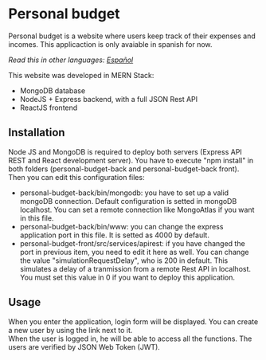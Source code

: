 # Personal budget

Personal budget is a website where users keep track of their expenses and incomes. This applicaction is only avaiable in spanish for now.

*Read this in other languages: [Español](README.es.md)*

This website was developed in MERN Stack:
* MongoDB database
* NodeJS + Express backend, with a full JSON Rest API
* ReactJS frontend

## Installation

Node JS and MongoDB is required to deploy both servers (Express API REST and React development server). You have to execute "npm install" in both folders (personal-budget-back and personal-budget-back front).   
Then you can edit this configuration files:
* personal-budget-back/bin/mongodb: you have to set up a valid mongoDB connection. Default configuration is setted in mongoDB localhost. You can set a remote connection like MongoAtlas if you want in this file.
* personal-budget-back/bin/www: you can change the express application port in this file. It is setted as 4000 by default.
* personal-budget-front/src/services/apirest: if you have changed the port in previous item, you need to edit it here as well. You can change the value "simulationRequestDelay", who is 200 in default. This simulates a delay of a tranmission from a remote Rest API in localhost. You must set this value in 0 if you want to deploy this application.


## Usage

When you enter the application, login form will be displayed. You can create a new user by using the link next to it.  
When the user is logged in, he will be able to access all the functions. The users are verified by JSON Web Token (JWT).